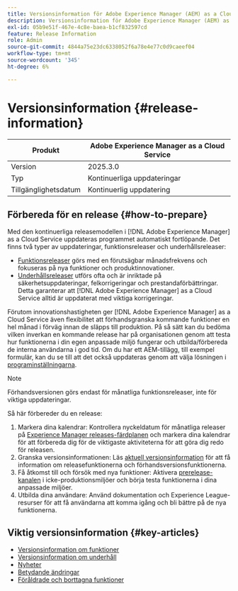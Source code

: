 ```yaml
---
title: Versionsinformation för Adobe Experience Manager (AEM) as a Cloud Service.
description: Versionsinformation för Adobe Experience Manager (AEM) as a Cloud Service.
exl-id: 05b9e51f-467e-4c8e-baea-b1cf832597cd
feature: Release Information
role: Admin
source-git-commit: 4844a75e23dc6338052f6a78e4e77c0d9caeef04
workflow-type: tm+mt
source-wordcount: '345'
ht-degree: 6%

---
```



# Versionsinformation {#release-information}

| Produkt | Adobe Experience Manager as a Cloud Service |
|---|---|
| Version | 2025.3.0 |
| Typ | Kontinuerliga uppdateringar |
| Tillgänglighetsdatum | Kontinuerlig uppdatering |

## Förbereda för en release {#how-to-prepare}

Med den kontinuerliga releasemodellen i [!DNL Adobe Experience Manager] as a Cloud Service uppdateras programmet automatiskt fortlöpande. Det finns två typer av uppdateringar, funktionsreleaser och underhållsreleaser:

* [Funktionsreleaser](/help/release-notes/release-notes-cloud/release-notes-current.md) görs med en förutsägbar månadsfrekvens och fokuseras på nya funktioner och produktinnovationer.
* [Underhållsreleaser](/help/release-notes/maintenance/latest.md) utförs ofta och är inriktade på säkerhetsuppdateringar, felkorrigeringar och prestandaförbättringar. Detta garanterar att [!DNL Adobe Experience Manager] as a Cloud Service alltid är uppdaterat med viktiga korrigeringar.

Förutom innovationshastigheten ger [!DNL Adobe Experience Manager] as a Cloud Service även flexibilitet att förhandsgranska kommande funktioner en hel månad i förväg innan de släpps till produktion. På så sätt kan du bedöma vilken inverkan en kommande release har på organisationen genom att testa hur funktionerna i din egen anpassade miljö fungerar och utbilda/förbereda de interna användarna i god tid. Om du har ett AEM-tillägg, till exempel formulär, kan du se till att det också uppdateras genom att välja lösningen i [programinställningarna](/help/implementing/cloud-manager/getting-access-to-aem-in-cloud/creating-production-programs.md).

>[!NOTE]
>
>Förhandsversionen görs endast för månatliga funktionsreleaser, inte för viktiga uppdateringar.

Så här förbereder du en release:

1. Markera dina kalendrar: Kontrollera nyckeldatum för månatliga releaser på [Experience Manager releases-färdplanen](https://experienceleague.adobe.com/en/docs/experience-manager-release-information/aem-release-updates/update-releases-roadmap#aem-as-cloud-service) och markera dina kalendrar för att förbereda dig för de viktigaste aktiviteterna för att göra dig redo för releasen.
1. Granska versionsinformationen: Läs [aktuell versionsinformation](/help/release-notes/release-notes-cloud/release-notes-current.md) för att få information om releasefunktionerna och förhandsversionsfunktionerna.
1. Få åtkomst till och försök med nya funktioner: Aktivera [prerelease-kanalen](/help/release-notes/prerelease.md) i icke-produktionsmiljöer och börja testa funktionerna i dina anpassade miljöer.
1. Utbilda dina användare: Använd dokumentation och Experience League-resurser för att få användarna att komma igång och bli bättre på de nya funktionerna.

## Viktig versionsinformation {#key-articles}

* [Versionsinformation om funktioner](/help/release-notes/release-notes-cloud/release-notes-current.md)
* [Versionsinformation om underhåll](/help/release-notes/maintenance/latest.md)
* [Nyheter](what-is-new.md)
* [Betydande ändringar](aem-cloud-changes.md)
* [Föråldrade och borttagna funktioner](deprecated-removed-features.md)
